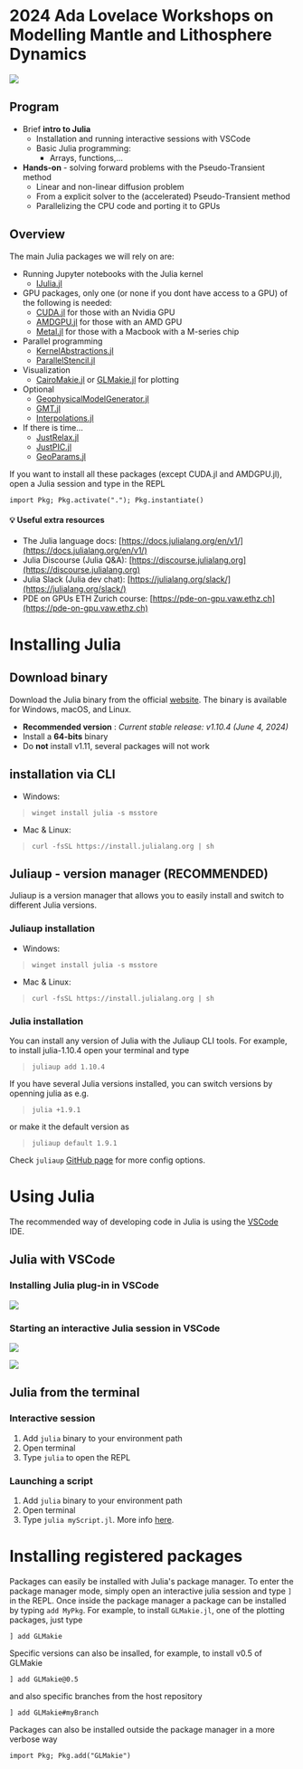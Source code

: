# 2024 Ada Lovelace Workshops on Modelling Mantle and Lithosphere Dynamics
[![](figs/AdaLovelace.png)](https://meetings.copernicus.org/2024AdaLovelaceWorkshop/)

## Program

- Brief **intro to Julia**
  - Installation and running interactive sessions with VSCode
  - Basic Julia programming:
    - Arrays, functions,...
- **Hands-on** - solving forward problems with the Pseudo-Transient method
  - Linear and non-linear diffusion problem
  - From a explicit solver to the (accelerated) Pseudo-Transient method
  - Parallelizing the CPU code and porting it to GPUs

## Overview

The main Julia packages we will rely on are:
- Running Jupyter notebooks with the Julia kernel
  - [IJulia.jl]("https://github.com/JuliaLang/IJulia.jl")
- GPU packages, only one (or none if you dont have access to a GPU) of the following is needed:
  - [CUDA.jl](https://github.com/JuliaGPU/CUDA.jl) for those with an Nvidia GPU
  - [AMDGPU.jl](https://github.com/JuliaGPU/AMDGPU.jl) for those with an AMD GPU
  - [Metal.jl](https://github.com/JuliaGPU/Metal.jl) for those with a Macbook with a M-series chip
- Parallel programming
  - [KernelAbstractions.jl](https://github.com/JuliaGPU/KernelAbstractions.jl)
  - [ParallelStencil.jl](https://github.com/omlins/ParallelStencil.jl)
- Visualization  
  - [CairoMakie.jl](https://github.com/MakieOrg/Makie.jl) or [GLMakie.jl](https://github.com/MakieOrg/Makie.jl) for plotting
- Optional
  - [GeophysicalModelGenerator.jl](https://github.com/JuliaGeodynamics/GeophysicalModelGenerator.jl)
  - [GMT.jl]("https://github.com/GenericMappingTools/GMT.jl")
  - [Interpolations.jl]("https://github.com/JuliaMath/Interpolations.jl")
- If there is time...
  - [JustRelax.jl](https://github.com/PTsolvers/JustRelax.jl)
  - [JustPIC.jl](https://github.com/JuliaGeodynamics/JustPIC.jl)
  - [GeoParams.jl](https://github.com/JuliaGeodynamics/GeoParams.jl)

If you want to install all these packages (except CUDA.jl and AMDGPU.jl), open a Julia session and type in the REPL
```julia-repl
import Pkg; Pkg.activate("."); Pkg.instantiate()
```

#### :bulb: Useful extra resources
- The Julia language docs: [https://docs.julialang.org/en/v1/](https://docs.julialang.org/en/v1/)
- Julia Discourse (Julia Q&A): [https://discourse.julialang.org](https://discourse.julialang.org)
- Julia Slack (Julia dev chat): [https://julialang.org/slack/](https://julialang.org/slack/)
- PDE on GPUs ETH Zurich course: [https://pde-on-gpu.vaw.ethz.ch](https://pde-on-gpu.vaw.ethz.ch)

# Installing Julia

## Download binary

Download the Julia binary from the official [website](https://julialang.org/downloads/). The binary is available for Windows, macOS, and Linux.

- **Recommended version** : _Current stable release: v1.10.4 (June 4, 2024)_
- Install a **64-bits** binary
- Do **not** install v1.11, several packages will not work

##  installation via CLI

- Windows: 

>`winget install julia -s msstore`

- Mac & Linux:

> `curl -fsSL https://install.julialang.org | sh`

##  Juliaup - version manager (**RECOMMENDED**)

Juliaup is a version manager that allows you to easily install and switch to different Julia versions.

### Juliaup installation

- Windows: 

> `winget install julia -s msstore`

- Mac & Linux: 

> `curl -fsSL https://install.julialang.org | sh`

### Julia installation

You can install any version of Julia with the Juliaup CLI tools. For example, to install julia-1.10.4 open your terminal and type

>`juliaup add 1.10.4`

If you have several Julia versions installed, you can switch versions by openning julia as e.g.

>`julia +1.9.1`

or make it the default version as

>`juliaup default 1.9.1`

Check `juliaup` [GitHub page](https://github.com/JuliaLang/juliaup) for more config options.

# Using Julia

The recommended way of developing code in Julia is using the [VSCode](https://code.visualstudio.com/) IDE.

## Julia with VSCode

### Installing Julia plug-in in VSCode
![](Part1/figs/VSC_plugin.png)

### Starting an interactive Julia session in VSCode
![](Part1/figs/InteractiveSession1.png)

![](Part1/figs/InteractiveSession2.png)

## Julia from the terminal

### Interactive session

1. Add `julia` binary to your environment path
2. Open terminal
3. Type `julia` to open the REPL

### Launching a script
1. Add `julia` binary to your environment path
2. Open terminal
3. Type `julia myScript.jl`. More info [here](https://docs.julialang.org/en/v1/manual/command-line-interface/).


# Installing registered packages

Packages can easily be installed with Julia's package manager. To enter the package manager mode, simply open an interactive julia session and type `]` in the REPL. Once inside the package manager a package can be installed by typing `add MyPkg`. For example, to install `GLMakie.jl`, one of the plotting packages, just type
```julia-repl
] add GLMakie
```

Specific versions can also be insalled, for example, to install v0.5 of GLMakie
```julia-repl
] add GLMakie@0.5
```
and also specific branches from the host repository
```julia-repl
] add GLMakie#myBranch
```

Packages can also be installed outside the package manager in a more verbose way
```julia-repl
import Pkg; Pkg.add("GLMakie")
```

